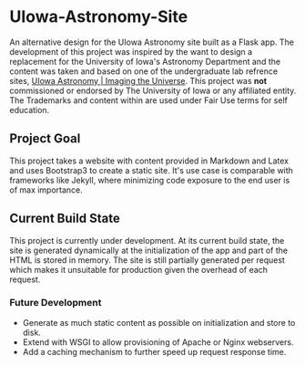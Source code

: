 # UIowa-Astronomy-SiteAn alternative design for the UIowa Astronomy site built as a Flask app. The development of this project was inspired by the want to design a replacement for the University of Iowa's Astronomy Department and the content was taken and based on one of the undergraduate lab refrence sites, [UIowa Astronomy | Imaging the Universe](http://astro.physics.uiowa.edu/ITU/). This project was **not** commissioned or endorsed by The University of Iowa or any affiliated entity. The Trademarks and content within are used under Fair Use terms for self education.## Project GoalThis project takes a website with content provided in Markdown and Latex and uses Bootstrap3 to create a static site. It's use case is comparable with frameworks like Jekyll, where minimizing code exposure to the end user is of max importance.## Current Build StateThis project is currently under development. At its current build state, the site is generated dynamically at the initialization of the app and part of the HTML is stored in memory. The site is still partially generated per request which makes it unsuitable for production given the overhead of each request.### Future Development* Generate as much static content as possible on initialization and store to disk.* Extend with WSGI to allow provisioning of Apache or Nginx webservers.* Add a caching mechanism to further speed up request response time.
